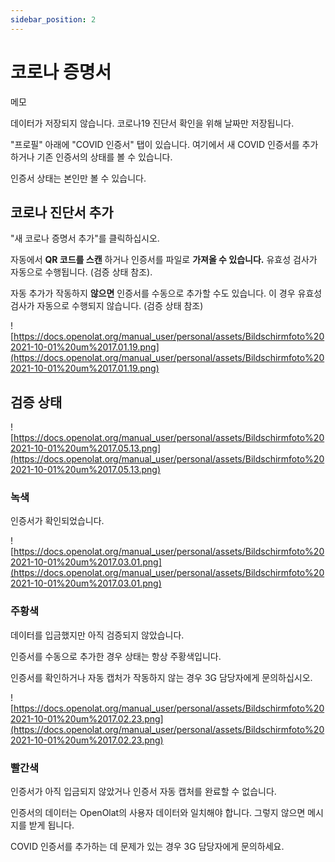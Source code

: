 ```yaml
---
sidebar_position: 2
---
```


# 코로나 증명서

메모

데이터가 저장되지 않습니다. 코로나19 진단서 확인을 위해 날짜만 저장됩니다.

"프로필" 아래에 "COVID 인증서" 탭이 있습니다. 여기에서 새 COVID 인증서를 추가하거나 기존 인증서의 상태를 볼 수 있습니다.

인증서 상태는 본인만 볼 수 있습니다.

## 코로나 진단서 추가

"새 코로나 증명서 추가"를 클릭하십시오.

자동에서 **QR 코드를 스캔** 하거나 인증서를 파일로 **가져올 수 있습니다.** 유효성 검사가 자동으로 수행됩니다. (검증 상태 참조).

자동 추가가 작동하지 **않으면** 인증서를 수동으로 추가할 수도 있습니다. 이 경우 유효성 검사가 자동으로 수행되지 않습니다. (검증 상태 참조)

![https://docs.openolat.org/manual_user/personal/assets/Bildschirmfoto%202021-10-01%20um%2017.01.19.png](https://docs.openolat.org/manual_user/personal/assets/Bildschirmfoto%202021-10-01%20um%2017.01.19.png)

## 검증 상태

![https://docs.openolat.org/manual_user/personal/assets/Bildschirmfoto%202021-10-01%20um%2017.05.13.png](https://docs.openolat.org/manual_user/personal/assets/Bildschirmfoto%202021-10-01%20um%2017.05.13.png)

### 녹색

인증서가 확인되었습니다.

![https://docs.openolat.org/manual_user/personal/assets/Bildschirmfoto%202021-10-01%20um%2017.03.01.png](https://docs.openolat.org/manual_user/personal/assets/Bildschirmfoto%202021-10-01%20um%2017.03.01.png)

### 주황색

데이터를 입금했지만 아직 검증되지 않았습니다.

인증서를 수동으로 추가한 경우 상태는 항상 주황색입니다.

인증서를 확인하거나 자동 캡처가 작동하지 않는 경우 3G 담당자에게 문의하십시오.

![https://docs.openolat.org/manual_user/personal/assets/Bildschirmfoto%202021-10-01%20um%2017.02.23.png](https://docs.openolat.org/manual_user/personal/assets/Bildschirmfoto%202021-10-01%20um%2017.02.23.png)

### 빨간색

인증서가 아직 입금되지 않았거나 인증서 자동 캡처를 완료할 수 없습니다.

인증서의 데이터는 OpenOlat의 사용자 데이터와 일치해야 합니다. 그렇지 않으면 메시지를 받게 됩니다.

COVID 인증서를 추가하는 데 문제가 있는 경우 3G 담당자에게 문의하세요.